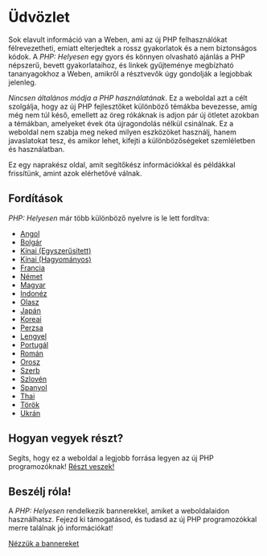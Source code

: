 # Üdvözlet

Sok elavult információ van a Weben, ami az új PHP felhasználókat félrevezetheti, 
emiatt elterjedtek a rossz gyakorlatok és a nem biztonságos kódok. A _PHP: Helyesen_ egy 
gyors és könnyen olvasható ajánlás a PHP népszerű, bevett gyakorlataihoz, és linkek gyűjteménye 
megbízható tananyagokhoz a Weben, amikről a résztvevők úgy gondolják a legjobbak jelenleg.

_Nincsen általános módja a PHP használatának_. Ez a weboldal azt a célt szolgálja, hogy az új PHP 
fejlesztőket különböző témákba bevezesse, amíg még nem túl késő, emellett az öreg rókáknak is adjon pár új 
ötletet azokban a témákban, amelyeket évek óta újragondolás nélkül csinálnak.
Ez a weboldal nem szabja meg neked milyen eszközöket használj, hanem javaslatokat tesz, és
amikor lehet, kifejti a különbözőségeket szemléletben és használatban.

Ez egy naprakész oldal, amit segítőkész információkkal és példákkal frissítünk, amint azok elérhetővé válnak.

## Fordítások

_PHP: Helyesen_ már több különböző nyelvre is le lett fordítva:

* [Angol](http://www.phptherightway.com)
* [Bolgár](http://bg.phptherightway.com/)
* [Kínai (Egyszerűsített)](http://laravel-china.github.io/php-the-right-way/)
* [Kínai (Hagyományos)](http://laravel-taiwan.github.io/php-the-right-way)
* [Francia](http://eilgin.github.io/php-the-right-way/)
* [Német](http://rwetzlmayr.github.io/php-the-right-way/)
* [Magyar](http://hu.phptherightway.com/)
* [Indonéz](http://id.phptherightway.com/)
* [Olasz](http://it.phptherightway.com/)
* [Japán](http://ja.phptherightway.com)
* [Koreai](http://modernpug.github.io/php-the-right-way/)
* [Perzsa](http://novid.github.io/php-the-right-way/)
* [Lengyel](http://pl.phptherightway.com/)
* [Portugál](http://br.phptherightway.com/)
* [Román](https://bgui.github.io/php-the-right-way/)
* [Orosz](http://getjump.github.io/ru-php-the-right-way)
* [Szerb](http://phpsrbija.github.io/php-the-right-way/)
* [Szlovén](http://sl.phptherightway.com)
* [Spanyol](http://phpdevenezuela.github.io/php-the-right-way/)
* [Thai](https://apzentral.github.io/php-the-right-way/)
* [Török](http://hkulekci.github.io/php-the-right-way/)
* [Ukrán](http://iflista.github.com/php-the-right-way/)

## Hogyan vegyek részt?

Segíts, hogy ez a weboldal a legjobb forrása legyen az új PHP programozóknak! [Részt veszek!][1]

## Beszélj róla!

A _PHP: Helyesen_ rendelkezik bannerekkel, amiket a weboldalaidon használhatsz. Fejezd ki támogatásod, és tudasd az új 
PHP programozókkal merre találnak jó információkat!

[Nézzük a bannereket][2]

[1]: https://github.com/mikopet/php-the-right-way/tree/gh-pages
[2]: /banners.html

